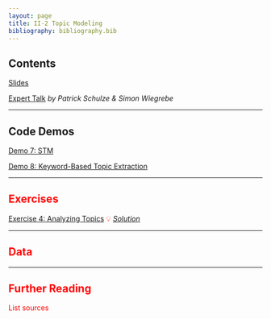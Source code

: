 ```yaml
---
layout: page
title: II-2 Topic Modeling
bibliography: bibliography.bib
---
```


## Contents

[Slides](slides/slides_II_2.pdf)

[Expert Talk](slides/slides_stm.pdf) *by Patrick Schulze & Simon Wiegrebe*

***

## Code Demos

<span style="color: red;">

[Demo 7: STM]()

[Demo 8: Keyword-Based Topic Extraction]()

***

## Exercises

[Exercise 4: Analyzing Topics]()
💡 [*Solution*]()

***

## Data

***

## Further Reading

<span style="color: red;">
List sources
</span>
